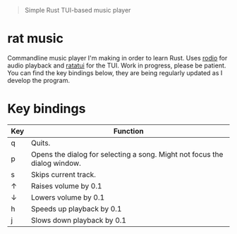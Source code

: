 > Simple Rust TUI-based music player
> 
# rat music
Commandline music player I'm making in order to learn Rust. Uses [rodio](https://github.com/RustAudio/rodio) for audio playback and [ratatui](https://github.com/ratatui-org/ratatui) for the TUI. Work in progress, please be patient. You can find the key bindings below, they are being regularly updated as I develop the program.

# Key bindings
| Key | Function |
| --- | --- |
| q | Quits. |
| p | Opens the dialog for selecting a song. Might not focus the dialog window. |
| s | Skips current track. |
| ↑ | Raises volume by 0.1 |
| ↓ | Lowers volume by 0.1 |
| h | Speeds up playback by 0.1 |
| j | Slows down playback by 0.1 |
